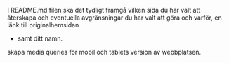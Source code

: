 I README.md filen ska det tydligt framgå vilken sida du har valt att återskapa och
eventuella avgränsningar du har valt att göra och varför, en länk till originalhemsidan

- samt ditt namn.

skapa media queries för mobil och tablets version av webbplatsen.
